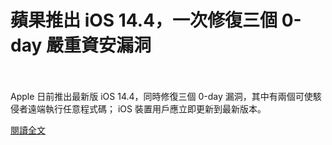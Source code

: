 # 蘋果推出 iOS 14.4，一次修復三個 0-day 嚴重資安漏洞

<!--more-->
<!--30-->
<br><br/>
Apple 日前推出最新版 iOS 14.4，同時修復三個 0-day 漏洞，其中有兩個可使駭侵者遠端執行任意程式碼； iOS 裝置用戶應立即更新到最新版本。

[閱讀全文](https://www.twcert.org.tw/tw/cp-104-4348-7c374-1.html)
